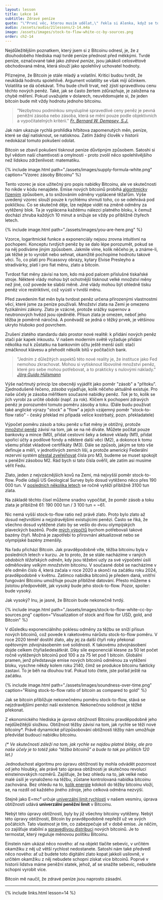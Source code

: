 ```yaml
---
layout: lesson
title: Lekce 14
subtitle: Zdravé peníze
quote: "\"První věc, kterou musím udělat,\" řekla si Alenka, když se toulala po lese, \"je dorůst do správné velikosti a druhá věc je najít cestu do té krásné zahrady. Myslím, že to bude nejlepší plán.\""
audio: /assets/audio/21lessons/2-14.m4a
image: /assets/images/stock-to-flow-white-cc-by-sources.png
order: ch2-14
---
```


Nejdůležitějším poznatkem, který jsem si z Bitcoinu odnesl, je, 
že z dlouhodobého hlediska mají tvrdé peníze přednost před měkkými. 
Tvrdé peníze, označované také jako *zdravé peníze*, jsou jakákoli 
celosvětově obchodovaná měna, která slouží jako spolehlivý uchovatel 
hodnoty.

Přiznejme, že Bitcoin je stále mladý a volatilní. Kritici budou tvrdit, 
že neukládá hodnotu spolehlivě. Argument volatility se však míjí 
účinkem. Volatilita se dá očekávat. Trhu bude chvíli trvat, než zjistí 
spravedlivou cenu těchto nových peněz. Také, jak se často žertem 
zdůrazňuje, je založena na chybě měření. Pokud uvažujete v dolarech, 
neuvědomujete si, že jeden bitcoin bude mít vždy hodnotu jednoho bitcoinu.

> "Nezbytnou podmínkou smysluplné spravedlivé ceny peněz je pevná 
peněžní zásoba nebo zásoba, která se mění pouze podle objektivních 
a vypočitatelných kritérií."
> <cite>[Fr. Bernard W. Dempsey, S.J.]</cite>

Jak nám ukazuje rychlá prohlídka hřbitova zapomenutých měn, peníze, 
které se dají natisknout, se natisknou. Zatím žádný člověk v historii 
nedokázal tomuto pokušení odolat.

Bitcoin se zbavil pokušení tisknout peníze důvtipným způsobem. Satoshi 
si byl vědom naší chamtivosti a omylnosti - proto zvolil něco 
spolehlivějšího než lidskou zdrženlivost: matematiku.

{% include image.html path="./assets/images/supply-formula-white.png" caption="Vzorec zásoby Bitcoinu" %}

Tento vzorec je sice užitečný pro popis nabídky Bitcoinu, ale ve skutečnosti 
ho nikde v kódu nenajdete. Emise nových bitcoinů probíhá 
[algoritmicky řízeným][algorithmically controlled] způsobem, a to snižováním 
odměny vyplácené těžařům. Výše uvedený vzorec slouží pouze k rychlému shrnutí 
toho, co se odehrává pod pokličkou. Co se skutečně děje, lze nejlépe vidět 
na změně odměny za vytěžený blok. Ta je vyplácena každému nálezci platného 
bloku, k čemuž dochází zhruba každých 10 minut a snižuje se vždy po přibližně 
čtyřech letech.

{% include image.html path="./assets/images/you-are-here.png" %}

Vzorce, logaritmické funkce a exponenciály nejsou zrovna intuitivní 
na pochopení. Konceptu *tvrdých* peněz by se dalo lépe porozumět, 
pokud se na něj podíváme jiným způsobem. Jakmile víme, kolik něčeho je, 
a známe-li, jak těžké je to vyrobit nebo sehnat, okamžitě 
pochopíme hodnotu takové věci. To, co platí pro Picassovy obrazy, 
kytary Elvise Presleyho a stradivárky, platí i pro fiat měnu, zlato a bitcoin.

Tvrdost fiat měny závisí na tom, kdo má pod palcem příslušné tiskařské 
stroje. Některé vlády mohou být ochotnější tisknout velké množství měny 
než jiné, což povede ke slabší měně. Jiné vlády mohou být ohledně tisku 
peněz více restriktivní, což vyústí v tvrdší měnu.

Před zavedením fiat měn byla tvrdost peněz určena přirozenými vlastnostmi 
věcí, které jsme za peníze používali. Množství zlata na Zemi je omezeno 
fyzikálními zákony. Zlato je vzácné, protože srážky supernov a neutronových 
hvězd jsou ojedinělé. Přísun zlata je omezen, neboť jeho těžba je poměrně náročná. 
A poněvadž se jedná o těžký prvek, je většinou ukryto hluboko pod povrchem.

Zrušení zlatého standardu dalo prostor nové realitě: k přidání nových peněz 
stačí pár kapek inkoustu. V našem moderním světě vyžaduje přidání několika 
nul k zůstatku na bankovním účtu ještě menší úsilí: stačí zmáčknout klávesu 
a přehodit několik bitů v počítačích bank.

> "Jedním z důležitých aspektů této nové reality je, že instituce jako Fed 
> nemohou zkrachovat. Mohou si vytisknout libovolné množství peněz, které 
> pro sebe mohou potřebovat, a to prakticky s nulovými náklady."
> <cite>[Jörg Guido Hülsmann]</cite>

Výše načrtnutý princip lze obecněji vyjádřit jako poměr "zásob" a "přítoku". 
Zjednodušeně řečeno, *zásoba* vyjadřuje, kolik něčeho aktuálně existuje. 
Pro naše účely je zásoba měřítkem současné nabídky peněz. *Tok* je to, 
kolik se jich vyrobí za určité období (např. za rok). Klíčem k pochopení 
zdravých peněz je porozumění tomuto poměru zásoby a toku. (Dále budu 
používat také anglické výrazy "stock" a "flow" a jejich vzájemný poměr 
"stock-to-flow ratio" - český překlad mi připadá velice kostrbatý, pozn. 
překladatele)

Výpočet poměru zásob a toku peněz u fiat měny je obtížný, protože 
[množství peněz][how much money there is] závisí na tom, jak se na ně díváte. Můžete počítat pouze 
bankovky a mince (M0), přidat cestovní šeky a šekové vklady (M1), přidat 
spořicí účty a podílové fondy a některé další věci (M2), a dokonce k tomu 
všemu přidat vkladové certifikáty (M3). Dále se způsob, jakým se toto vše 
definuje a měří, v jednotlivých zemích liší, a protože americký Federální 
rezervní systém [přestal zveřejňovat][stopped publishing] čísla pro M3, budeme se muset 
spokojit s peněžní zásobou M2. Rád bych si tato čísla ověřil, ale zatím 
asi musíme věřit Fedu.

Zlato, jeden z nejvzácnějších kovů na Zemi, má nejvyšší poměr stock-to-flow. 
Podle údajů US Geological Survey bylo dosud vytěženo něco přes 190 000 tun. 
V [posledních několika letech][last few years] se ročně vytěží přibližně 3100 tun zlata.

Na základě těchto čísel můžeme snadno vypočítat, že poměr zásob a toku 
zlata je přibližně 61: 190 000 tun / 3 100 tun = ~61.

Nic nemá vyšší stock-to-flow ratio než právě zlato. Proto bylo zlato až dosud 
nejtvrdšími a nejzdravějšími existujícími penězi. Často se říká, že všechno 
dosud vytěžené zlato by se vešlo do dvou olympijských plaveckých bazénů. 
Podle [mých výpočtů][my calculations] bychom potřebovali takové bazény čtyři. Možná je 
zapotřebí to přirovnání aktualizovat nebo se olympijské bazény zmenšily.

Na řadu přichází Bitcoin. Jak pravděpodobně víte, těžba bitcoinu byla 
v posledních letech v kurzu. Je to proto, že se stále nacházíme v raných 
*obdobích těžařských odměn*, kdy jsou těžební uzly za své výpočetní úsilí 
odměňovány *velkým množstvím* bitcoinu. V současné době se nacházíme v éře 
odměn číslo 4, která začala v roce 2020 a skončí na začátku roku 2024, 
pravděpodobně v květnu. Zatímco nabídka bitcoinů je předem daná, vnitřní 
fungování Bitcoinu umožňuje pouze přibližné datování. Přesto můžeme s jistotou 
předpovědět, jak vysoký bude jeho stock-to-flow. Pozor, spoiler: bude vysoký.

Jak vysoký? Inu, je jasné, že Bitcoin bude nekonečně tvrdý.

{% include image.html path="./assets/images/stock-to-flow-white-cc-by-sources.png" caption="Visualization of stock and flow for USD, gold, and Bitcoin" %}

V důsledku exponenciálního poklesu odměny za těžbu se sníží přísun nových 
bitcoinů, což povede k raketovému nárůstu stock-to-flow poměru. V roce 2020 
téměř dostihl zlato, aby jej za další čtyři roky překonal opětovným 
zdvojnásobením své solidnosti. K takovému zdvojnásobení dojde celkem 
čtyřiašedesátkrát. Díky síle exponenciál klesne za 50 let počet ročně 
vytěžených bitcoinů pod 100 a za 75 let pod 1 bitcoin. Globální pramen, 
jenž představuje emise nových bitcoinů odměnou za vytěžení bloku, vyschne 
někdy kolem roku 2140, čímž se produkce bitcoinu fakticky zastaví. 
To je běh na dlouhou trať. Pokud toto čtete, jste pořád ještě na začátku.

{% include image.html path="./assets/images/soundness-over-time.png" caption="Rising stock-to-flow ratio of bitcoin as compared to gold" %}

Jak se bitcoin přibližuje nekonečnému poměru stock-to-flow, stává se 
nejzdravějšími penězi naší existence. Nekonečnou solidnost je těžké překonat.

Z ekonomického hlediska je *úprava obtížnosti* Bitcoinu pravděpodobně jeho 
nejdůležitější složkou. Obtížnost těžby závisí na tom, jak rychle se těží 
nové bitcoiny\*. Právě dynamické přizpůsobování obtížnosti těžby nám umožňuje 
předvídat budoucí nabídku bitcoinu.

*(\* Ve skutečnosti záleží na tom, jak rychle se najdou platné bloky, ale pro naše 
účely je to totéž jako "těžba bitcoinů" a bude to tak po příštích 120 let.)*

Jednoduchost algoritmu pro úpravu obtížnosti by mohla odvádět pozornost 
od jeho hloubky, ale právě tato úprava obtížnosti je skutečnou revolucí 
einsteinovských rozměrů. Zajišťuje, že bez ohledu na to, jak velké nebo malé 
úsilí je vynaloženo na těžbu, zůstane kontrolovaná nabídka bitcoinu zachována. 
Bez ohledu na to, [kolik energie][much energy] kdokoli do těžby bitcoinu vloží, se, 
na rozdíl od každého jiného zdroje, jeho celková odměna nezvýší.

Stejně jako E=mc² určuje [univerzální limit rychlosti][universal speed limit] v našem vesmíru, 
úprava obtížnosti udává **univerzální peněžní limit** v Bitcoinu.

Nebýt této úpravy obtížnosti, byly by již všechny bitcoiny vytěženy. Nebýt 
této úpravy obtížnosti, Bitcoin by pravděpodobně nepřežil už ve svých počátcích. 
Tato vlastnost je tím, co zabezpečuje síť v době emise. Je něčím, co zajišťuje 
stabilní a [spravedlivou distribuci][fair distribution] nových bitcoinů. Je to termostat, který 
reguluje měnovou politiku Bitcoinu.

Einstein nám ukázal něco nového: ať na objekt tlačíte sebevíc, v určitém okamžiku 
z něj už větší rychlost nedostanete. Satoshi nám také předvedl něco nového: ať už 
budete toto digitální zlato kopat jakkoli usilovně, v určitém okamžiku z něj 
nebudete schopni získat více bitcoinů. Poprvé v historii lidstva máme peněžní 
statek, jehož, ať se snažíte sebevíc, nebudete schopni vyrobit více.

Bitcoin mě naučil, že zdravé peníze jsou naprosto zásadní.

---

{% include links.html lesson=14 %}

<!-- Internal -->
[much energy]: https://dergigi.com/2018/06/10/bitcoin-s-energy-consumption/

[Fr. Bernard W. Dempsey, S.J.]: https://www.jstor.org/stable/29769582
[Jörg Guido Hülsmann]: https://mises.org/sites/default/files/The%20Ethics%20of%20Money%20Production_2.pdf
[stopped publishing]: https://www.federalreserve.gov/Releases/h6/discm3.htm
[last few years]: https://minerals.usgs.gov/minerals/pubs/mcs/2018/mcs2018.pdf
[my calculations]: https://www.wolframalpha.com/input/?i=volume+of+190000+metric+tons+gold+%2F+olympic+swimming+pool+volume
[fair distribution]: https://blog.picks.co/bitcoins-distribution-was-fair-e2ef7bbbc892

<!-- Bitcoin Wiki -->
[algorithmically controlled]: https://en.bitcoin.it/wiki/Controlled_supply

<!-- Wikipedia -->
[how much money there is]: https://en.wikipedia.org/wiki/Money_supply
[universal speed limit]: https://en.wikipedia.org/wiki/Speed_of_light#Upper_limit_on_speeds
[alice]: https://en.wikipedia.org/wiki/Alice%27s_Adventures_in_Wonderland
[carroll]: https://en.wikipedia.org/wiki/Lewis_Carroll
